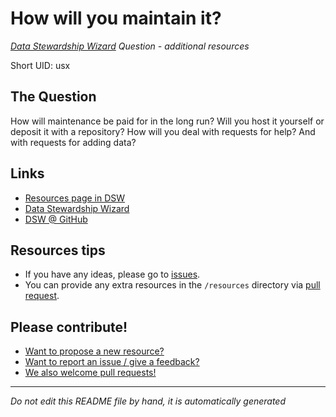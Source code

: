 # How will you maintain it?

*[Data Stewardship Wizard] Question - additional resources*

Short UID: usx

## The Question

How will maintenance be paid for in the long run? Will you host it yourself or deposit it with a repository? How will you deal with requests for help? And with requests for adding data?

## Links

  * [Resources page in DSW]
  * [Data Stewardship Wizard]
  * [DSW @ GitHub]


## Resources tips

  * If you have any ideas, please go to [issues].
  * You can provide any extra resources in the `/resources` directory via [pull request].

## Please contribute!

  * [Want to propose a new resource?](https://github.com/DSQResources/DSQ-usx/issues/new)
  * [Want to report an issue / give a feedback?](https://github.com/DSQResources/DSQ-usx/issues/new)
  * [We also welcome pull requests!](https://github.com/DSQResources/DSQ-usx/pulls)

----

*Do not edit this README file by hand, it is automatically generated*

[Data Stewardship Wizard]: https://dmp.fairdata.solutions
[Resources page in DSW]: https://dmp.fairdata.solutions/resources/usx
[DSW @ GitHub]: https://github.com/DataStewardshipWizard
[issues]: https://help.github.com/articles/about-issues/
[pull request]: https://help.github.com/articles/about-pull-requests/